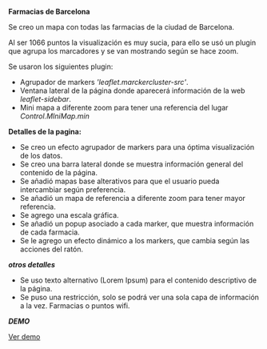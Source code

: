 **Farmacias de Barcelona**

Se creo un mapa con todas las farmacias de la ciudad de Barcelona.

Al ser 1066 puntos la visualización es muy sucia, para ello se usó un plugin que agrupa los marcadores y se van mostrando según se hace zoom.

Se usaron los siguientes plugin:
* Agrupador de markers *'leaflet.marckercluster-src'*.
* Ventana lateral de la página donde aparecerá información de la web *leaflet-sidebar*.
* Mini mapa a diferente zoom para tener una referencia del lugar *Control.MIniMap.min*

**Detalles de la pagina:**
* Se creo un efecto agrupador de markers para una óptima visualización de los datos.
* Se creo una barra lateral donde se muestra información general del contenido de la página.
* Se añadió mapas base alterativos para que el usuario pueda intercambiar según preferencia.
* Se añadió un mapa de referencia a diferente zoom para tener mayor referencia.
* Se agrego una escala gráfica.
* Se añadió un popup asociado a cada marker, que muestra información de cada farmacia.
* Se le agrego un efecto dinámico a los markers, que cambia según las acciones del ratón.

***otros detalles***

* Se uso texto alternativo (Lorem Ipsum) para el contenido descriptivo de la página.
* Se puso una restricción, solo se podrá ver una sola capa de información a la vez. Farmacias o puntos wifi.

***DEMO***

[Ver demo](https://gisjvm.github.io/Leaflet/ "farmacias de Barcelona")
